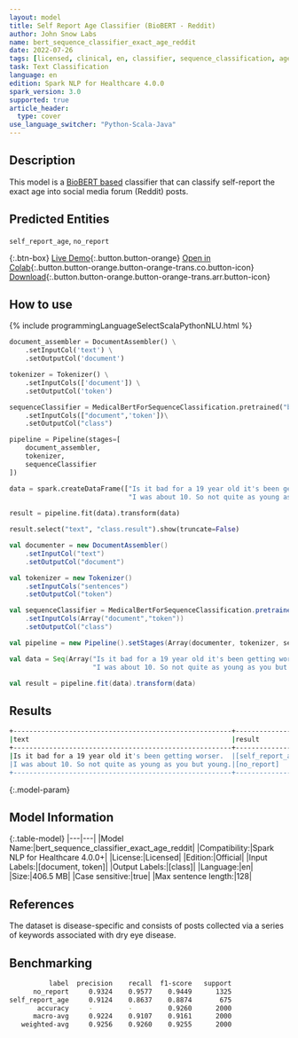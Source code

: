 ```yaml
---
layout: model
title: Self Report Age Classifier (BioBERT - Reddit)
author: John Snow Labs
name: bert_sequence_classifier_exact_age_reddit
date: 2022-07-26
tags: [licensed, clinical, en, classifier, sequence_classification, age, public_health]
task: Text Classification
language: en
edition: Spark NLP for Healthcare 4.0.0
spark_version: 3.0
supported: true
article_header:
  type: cover
use_language_switcher: "Python-Scala-Java"
---
```


## Description

This model is a [BioBERT based](https://github.com/dmis-lab/biobert) classifier that can classify self-report the exact age into social media forum (Reddit) posts.

## Predicted Entities

`self_report_age`, `no_report`

{:.btn-box}
[Live Demo](https://demo.johnsnowlabs.com/healthcare/PUBLIC_HEALTH_AGE/){:.button.button-orange}
[Open in Colab](https://colab.research.google.com/github/JohnSnowLabs/spark-nlp-workshop/blob/master/tutorials/streamlit_notebooks/healthcare/PUBLIC_HEALTH_MB4SC.ipynb){:.button.button-orange.button-orange-trans.co.button-icon}
[Download](https://s3.amazonaws.com/auxdata.johnsnowlabs.com/clinical/models/bert_sequence_classifier_exact_age_reddit_en_4.0.0_3.0_1658852929276.zip){:.button.button-orange.button-orange-trans.arr.button-icon}

## How to use



<div class="tabs-box" markdown="1">
{% include programmingLanguageSelectScalaPythonNLU.html %}

```python
document_assembler = DocumentAssembler() \
    .setInputCol('text') \
    .setOutputCol('document')

tokenizer = Tokenizer() \
    .setInputCols(['document']) \
    .setOutputCol('token')

sequenceClassifier = MedicalBertForSequenceClassification.pretrained("bert_sequence_classifier_exact_age_reddit", "en", "clinical/models")\
    .setInputCols(["document",'token'])\
    .setOutputCol("class")

pipeline = Pipeline(stages=[
    document_assembler, 
    tokenizer,
    sequenceClassifier
])

data = spark.createDataFrame(["Is it bad for a 19 year old it's been getting worser.",
                              "I was about 10. So not quite as young as you but young."], StringType()).toDF("text")
                              
result = pipeline.fit(data).transform(data)

result.select("text", "class.result").show(truncate=False)
```
```scala
val documenter = new DocumentAssembler() 
    .setInputCol("text") 
    .setOutputCol("document")

val tokenizer = new Tokenizer()
    .setInputCols("sentences")
    .setOutputCol("token")

val sequenceClassifier = MedicalBertForSequenceClassification.pretrained("bert_sequence_classifier_exact_age_reddit", "en", "clinical/models")
    .setInputCols(Array("document","token"))
    .setOutputCol("class")

val pipeline = new Pipeline().setStages(Array(documenter, tokenizer, sequenceClassifier))

val data = Seq(Array("Is it bad for a 19 year old it's been getting worser.",
                     "I was about 10. So not quite as young as you but young.")).toDS.toDF("text")

val result = pipeline.fit(data).transform(data)
```
</div>

## Results

```bash
+-------------------------------------------------------+-----------------+
|text                                                   |result           |
+-------------------------------------------------------+-----------------+
|Is it bad for a 19 year old it's been getting worser.  |[self_report_age]|
|I was about 10. So not quite as young as you but young.|[no_report]      |
+-------------------------------------------------------+-----------------+
```

{:.model-param}
## Model Information

{:.table-model}
|---|---|
|Model Name:|bert_sequence_classifier_exact_age_reddit|
|Compatibility:|Spark NLP for Healthcare 4.0.0+|
|License:|Licensed|
|Edition:|Official|
|Input Labels:|[document, token]|
|Output Labels:|[class]|
|Language:|en|
|Size:|406.5 MB|
|Case sensitive:|true|
|Max sentence length:|128|

## References

The dataset is disease-specific and consists of posts collected via a series of keywords associated with dry eye disease.

## Benchmarking

```bash
          label  precision    recall  f1-score   support
      no_report     0.9324    0.9577    0.9449      1325
self_report_age     0.9124    0.8637    0.8874       675
       accuracy     -         -         0.9260      2000
      macro-avg     0.9224    0.9107    0.9161      2000
   weighted-avg     0.9256    0.9260    0.9255      2000
```
